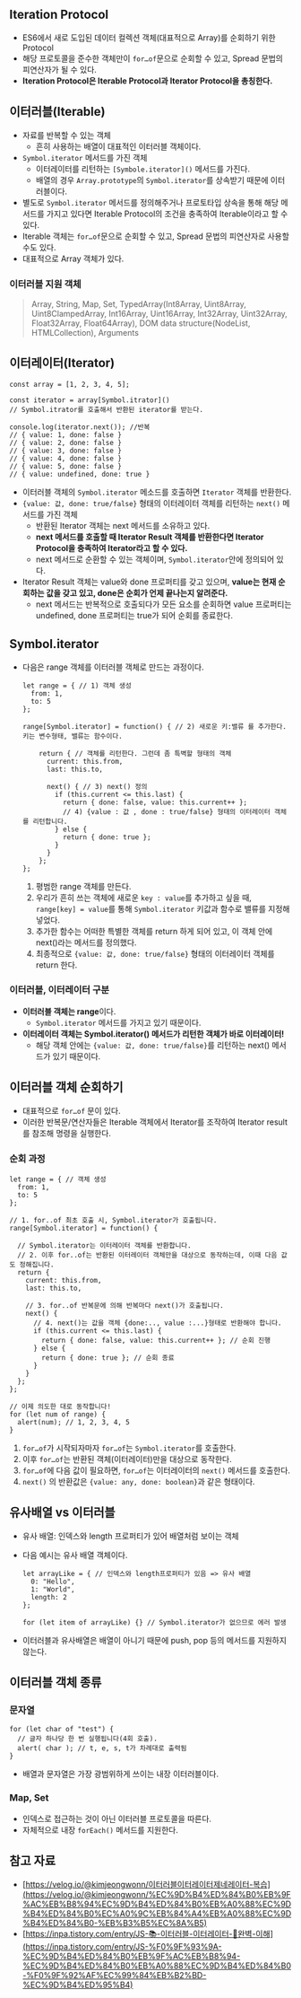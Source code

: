 ## Iteration Protocol

- ES6에서 새로 도입된 데이터 컬렉션 객체(대표적으로 Array)를 순회하기 위한 Protocol
- 해당 프로토콜을 준수한 객체만이 `for…of`문으로 순회할 수 있고, Spread 문법의 피연산자가 될 수 있다.
- **Iteration Protocol은 Iterable Protocol과 Iterator Protocol을 총칭한다.**

## 이터러블(Iterable)

- 자료를 반복할 수 있는 객체
    - 흔히 사용하는 배열이 대표적인 이터러블 객체이다.
- `Symbol.iterator` 메서드를 가진 객체
    - 이터레이터를 리턴하는 `[Symbole.iterator]()` 메서드를 가진다.
    - 배열의 경우 `Array.prototype`의 `Symbol.iterator`를 상속받기 때문에 이터러블이다.
- 별도로 `Symbol.iterator` 메서드를 정의해주거나 프로토타입 상속을 통해 해당 메서드를 가지고 있다면 Iterable Protocol의 조건을 충족하여 Iterable이라고 할 수 있다.
- Iterable 객체는 `for…of`문으로 순회할 수 있고, Spread 문법의 피연산자로 사용할 수도 있다.
- 대표적으로 Array 객체가 있다.

### 이터러블 지원 객체

> Array, String, Map, Set, TypedArray(Int8Array, Uint8Array, Uint8ClampedArray, Int16Array, Uint16Array, Int32Array, Uint32Array, Float32Array, Float64Array), DOM data structure(NodeList, HTMLCollection), Arguments
> 

## 이터레이터(Iterator)

```tsx
const array = [1, 2, 3, 4, 5];

const iterator = array[Symbol.itrator]()
// Symbol.itrator를 호출해서 반환된 iterator를 받는다.

console.log(iterator.next()); //반복
// { value: 1, done: false }
// { value: 2, done: false }
// { value: 3, done: false }
// { value: 4, done: false }
// { value: 5, done: false }
// { value: undefined, done: true }
```

- 이터러블 객체의 `Symbol.iterator` 메소드를 호출하면 `Iterator` 객체를 반환한다.
- `{value: 값, done: true/false}` 형태의 이터레이터 객체를 리턴하는 `next()` 메서드를 가진 객체
    - 반환된 Iterator 객체는 next 메서드를 소유하고 있다.
    - **next 메서드를 호출할 때 Iterator Result 객체를 반환한다면 Iterator Protocol을 충족하여 Iterator라고 할 수 있다.**
    - next 메서드로 순환할 수 있는 객체이며, `Symbol.iterator`안에 정의되어 있다.
- Iterator Result 객체는 value와 done 프로퍼티를 갖고 있으며, **value는 현재 순회하는 값을 갖고 있고, done은 순회가 언제 끝나는지 알려준다.**
    - next 메서드는 반복적으로 호출되다가 모든 요소를 순회하면 value 프로퍼티는 undefined, done 프로퍼티는 true가 되어 순회를 종료한다.

## Symbol.iterator

- 다음은 range 객체를 이터러블 객체로 만드는 과정이다.
    
    ```tsx
    let range = { // 1) 객체 생성
      from: 1,
      to: 5
    };
    
    range[Symbol.iterator] = function() { // 2) 새로운 키:밸류 를 추가한다. 키는 변수형태, 밸류는 함수이다.
    
        return { // 객체를 리턴한다. 그런데 좀 특벽할 형태의 객체
          current: this.from,
          last: this.to,
    
          next() { // 3) next() 정의
            if (this.current <= this.last) {
              return { done: false, value: this.current++ }; 
              // 4) {value : 값 , done : true/false} 형태의 이터레이터 객체를 리턴합니다.
            } else {
              return { done: true };
            }
          }
        };
    };
    ```
    
    1. 평범한 range 객체를 만든다.
    2. 우리가 흔히 쓰는 객체에 새로운 `key : value`를 추가하고 싶을 때, `range[key] = value`를 통해 `Symbol.iterator` 키값과 함수로 밸류를 지정해 넣었다.
    3. 추가한 함수는 어떠한 특별한 객체를 return 하게 되어 있고, 이 객체 안에 next()라는 메서드를 정의했다.
    4. 최종적으로 `{value: 값, done: true/false}` 형태의 이터레이터 객체를 return 한다.

### 이터러블, 이터레이터 구분

- **이터러블 객체는 range**이다.
    - `Symbol.iterator` 메서드를 가지고 있기 때문이다.
- **이터레이터 객체는 Symbol.iterator() 메서드가 리턴한 객체가 바로 이터레이터!**
    - 해당 객체 안에는 `{value: 값, done: true/false}`를 리턴하는 next() 메서드가 있기 때문이다.

## 이터러블 객체 순회하기

- 대표적으로 `for…of` 문이 있다.
- 이러한 반복문/연산자들은 Iterable 객체에서 Iterator를 조작하여 Iterator result를 참조해 명령을 실행한다.

### 순회 과정

```tsx
let range = { // 객체 생성
  from: 1,
  to: 5
};

// 1. for..of 최초 호출 시, Symbol.iterator가 호출됩니다.
range[Symbol.iterator] = function() {

  // Symbol.iterator는 이터레이터 객체를 반환합니다.
  // 2. 이후 for..of는 반환된 이터레이터 객체만을 대상으로 동작하는데, 이때 다음 값도 정해집니다.
  return {
    current: this.from,
    last: this.to,

    // 3. for..of 반복문에 의해 반복마다 next()가 호출됩니다.
    next() {
      // 4. next()는 값을 객체 {done:.., value :...}형태로 반환해야 합니다.
      if (this.current <= this.last) {
        return { done: false, value: this.current++ }; // 순회 진행
      } else {
        return { done: true }; // 순회 종료
      }
    }
  };
};

// 이제 의도한 대로 동작합니다!
for (let num of range) {
  alert(num); // 1, 2, 3, 4, 5
}
```

1. `for…of`가 시작되자마자 `for…of`는 `Symbol.iterator`를 호출한다.
2. 이후 `for…of`는 반환된 객체(이터레이터)만을 대상으로 동작한다.
3. `for…of`에 다음 값이 필요하면, `for…of`는 이터레이터의 `next()` 메서드를 호출한다.
4. `next()` 의 반환값은 `{value: any, done: boolean}`과 같은 형태이다.

## 유사배열 vs 이터러블

- 유사 배열: 인덱스와 length 프로퍼티가 있어 배열처럼 보이는 객체
- 다음 예시는 유사 배열 객체이다.
    
    ```tsx
    let arrayLike = { // 인덱스와 length프로퍼티가 있음 => 유사 배열
      0: "Hello",
      1: "World",
      length: 2
    };
    
    for (let item of arrayLike) {} // Symbol.iterator가 없으므로 에러 발생
    ```
    
- 이터러블과 유사배열은 배열이 아니기 때문에 push, pop 등의 메서드를 지원하지 않는다.

## 이터러블 객체 종류

### 문자열

```tsx
for (let char of "test") {
  // 글자 하나당 한 번 실행됩니다(4회 호출).
  alert( char ); // t, e, s, t가 차례대로 출력됨
}
```

- 배열과 문자열은 가장 광범위하게 쓰이는 내장 이터러블이다.

### Map, Set

- 인덱스로 접근하는 것이 아닌 이터러블 프로토콜을 따른다.
- 자체적으로 내장 `forEach()` 메서드를 지원한다.

## 참고 자료

- [https://velog.io/@kimjeongwonn/이터러블이터레이터제네레이터-복습](https://velog.io/@kimjeongwonn/%EC%9D%B4%ED%84%B0%EB%9F%AC%EB%B8%94%EC%9D%B4%ED%84%B0%EB%A0%88%EC%9D%B4%ED%84%B0%EC%A0%9C%EB%84%A4%EB%A0%88%EC%9D%B4%ED%84%B0-%EB%B3%B5%EC%8A%B5)
- [https://inpa.tistory.com/entry/JS-📚-이터러블-이터레이터-💯완벽-이해](https://inpa.tistory.com/entry/JS-%F0%9F%93%9A-%EC%9D%B4%ED%84%B0%EB%9F%AC%EB%B8%94-%EC%9D%B4%ED%84%B0%EB%A0%88%EC%9D%B4%ED%84%B0-%F0%9F%92%AF%EC%99%84%EB%B2%BD-%EC%9D%B4%ED%95%B4)